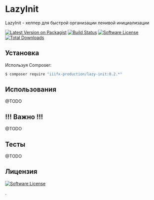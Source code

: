 # LazyInit

LazyInit - хелпер для быстрой организации ленивой инициализации

[![Latest Version on Packagist][ico-version]][link-packagist] [![Build Status][ico-travis]][link-travis] [![Software License][ico-license]](LICENSE.md) [![Total Downloads][ico-downloads]][link-downloads]

## Установка

Используя Composer:

``` bash
$ composer require "iiifx-production/lazy-init:0.2.*"
```

## Использования

@TODO

## !!! Важно !!!

@TODO

## Тесты

@TODO

## Лицензия

[![Software License][ico-license]](LICENSE.md)

[ico-version]: https://img.shields.io/packagist/v/iiifx-production/lazy-init.svg?style=flat-square
[ico-license]: https://img.shields.io/badge/license-MIT-brightgreen.svg?style=flat-square
[ico-downloads]: https://img.shields.io/packagist/dt/iiifx-production/lazy-init.svg?style=flat-square
[ico-travis]: https://img.shields.io/travis/thephpleague/:package_name/master.svg?style=flat-square

[link-packagist]: https://packagist.org/packages/iiifx-production/lazy-init
[link-downloads]: https://packagist.org/packages/iiifx-production/lazy-init
[link-travis]: https://travis-ci.org/iiifx-production/lazy-init

.
